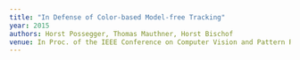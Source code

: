 ```yaml
---
title: "In Defense of Color-based Model-free Tracking"
year: 2015
authors: Horst Possegger, Thomas Mauthner, Horst Bischof
venue: In Proc. of the IEEE Conference on Computer Vision and Pattern Recognition (CVPR)
---
```

